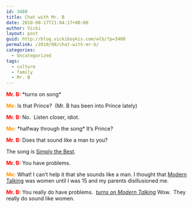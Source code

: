 ```yaml
---
id: 3480
title: Chat with Mr. B
date: 2010-08-17T21:04:17+00:00
author: Vicki
layout: post
guid: http://blog.vickiboykis.com/wlb/?p=3480
permalink: /2010/08/chat-with-mr-b/
categories:
  - Uncategorized
tags:
  - culture
  - family
  - Mr. B
---
```

<span style="color: #ff0000;"><strong>Mr. B:</strong></span> \*turns on song\*
  
<span style="color: #ff9900;"><strong>Me:</strong></span> Is that Prince?  (Mr. B has been into Prince lately)
  
<span style="color: #ff0000;"><strong>Mr. B:</strong></span> No.  Listen closer, idiot.
  
**<span style="color: #ff9900;">Me:</span>** \*halfway through the song\* It&#8217;s Prince?
  
<span style="color: #ff0000;"><strong>Mr. B:</strong></span> Does that sound like a man to you?
  
The song is [Simply the Best](http://www.youtube.com/watch?v=aIrCFrFpHvw).
  
<span style="color: #ff0000;"><strong>Mr. B:</strong> </span> You have problems.
  
<span style="color: #ff9900;"><strong>Me:</strong></span> What! I can&#8217;t help it that she sounds like a man. I thought that [Modern Talking](http://en.rian.ru/culture/20090422/121250407.html) was women until I was 15 and my parents disillusioned me.
  
<span style="color: #ff0000;"><strong>Mr. B:</strong></span> You really do have problems.  *[turns on Modern Talking](http://www.youtube.com/watch?v=4kHl4FoK1Ys&playnext=1&videos=2ScQo3uDees&feature=artistob)* Wow.  They really do sound like women.